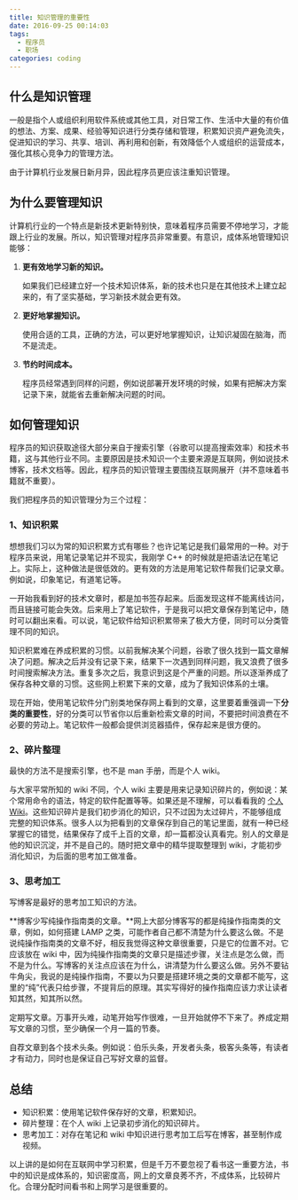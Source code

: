 ```yaml
---
title: 知识管理的重要性
date: 2016-09-25 00:14:03
tags:
  - 程序员
  - 职场
categories: coding
---
```


## 什么是知识管理

一般是指个人或组织利用软件系统或其他工具，对日常工作、生活中大量的有价值的想法、方案、成果、经验等知识进行分类存储和管理，积累知识资产避免流失，促进知识的学习、共享、培训、再利用和创新，有效降低个人或组织的运营成本，强化其核心竞争力的管理方法。

由于计算机行业发展日新月异，因此程序员更应该注重知识管理。

## 为什么要管理知识

计算机行业的一个特点是新技术更新特别快，意味着程序员需要不停地学习，才能跟上行业的发展。所以，知识管理对程序员非常重要。有意识，成体系地管理知识能够：

1. **更有效地学习新的知识。**

   如果我们已经建立好一个技术知识体系，新的技术也只是在其他技术上建立起来的，有了坚实基础，学习新技术就会更有效。

2. **更好地掌握知识。**

   使用合适的工具，正确的方法，可以更好地掌握知识，让知识凝固在脑海，而不是流走。

3. **节约时间成本。**

   程序员经常遇到同样的问题，例如说部署开发环境的时候，如果有把解决方案记录下来，就能省去重新解决问题的时间。

## 如何管理知识

程序员的知识获取途径大部分来自于搜索引擎（谷歌可以提高搜索效率）和技术书籍，这与其他行业不同。主要原因是技术知识一个主要来源是互联网，例如说技术博客，技术文档等。因此，程序员的知识管理主要围绕互联网展开（并不意味着书籍就不重要）。

我们把程序员的知识管理分为三个过程：

### 1、知识积累

想想我们习以为常的知识积累方式有哪些？也许记笔记是我们最常用的一种。对于程序员来说，用笔记录笔记并不现实，我刚学 C++ 的时候就是把语法记在笔记上。实际上，这种做法是很低效的。更有效的方法是用笔记软件帮我们记录文章。例如说，印象笔记，有道笔记等。

一开始我看到好的技术文章时，都是加书签存起来。后面发现这样不能离线访问，而且链接可能会失效。后来用上了笔记软件，于是我可以把文章保存到笔记中，随时可以翻出来看。可以说，笔记软件给知识积累带来了极大方便，同时可以分类管理不同的知识。

知识积累难在养成积累的习惯。以前我解决某个问题，谷歌了很久找到一篇文章解决了问题。解决之后并没有记录下来，结果下一次遇到同样问题，我又浪费了很多时间搜索解决方法。重复多次之后，我意识到这是个严重的问题。所以逐渐养成了保存各种文章的习惯。这些网上积累下来的文章，成为了我知识体系的土壤。

现在开始，使用笔记软件分门别类地保存网上看到的文章，这里要着重强调一下**分类的重要性**，好的分类可以节省你以后重新检索文章的时间，不要把时间浪费在不必要的劳动上。笔记软件一般都会提供浏览器插件，保存起来是很方便的。

### 2、碎片整理

最快的方法不是搜索引擎，也不是 man 手册，而是个人 wiki。

与大家平常所知的 wiki 不同，个人 wiki 主要是用来记录知识碎片的，例如说：某个常用命令的语法，特定的软件配置等等。如果还是不理解，可以看看我的 [个人 Wiki](https://getiot.tech)。这些知识碎片是我们初步消化的知识，只不过因为太过碎片，不能够组成完整的知识体系。很多人以为把看到的文章保存到自己的笔记里面，就有一种已经掌握它的错觉，结果保存了成千上百的文章，却一篇都没认真看完。别人的文章是他的知识沉淀，并不是自己的。随时把文章中的精华提取整理到 wiki，才能初步消化知识，为后面的思考加工做准备。

### 3、思考加工

写博客是最好的思考加工知识的方法。

**博客少写纯操作指南类的文章。**网上大部分博客写的都是纯操作指南类的文章，例如，如何搭建 LAMP 之类，可能作者自己都不清楚为什么要这么做。不是说纯操作指南类的文章不好，相反我觉得这种文章很重要，只是它的位置不对。它应该放在 wiki 中，因为纯操作指南类的文章只是描述步骤，关注点是怎么做，而不是为什么。写博客的关注点应该在为什么，讲清楚为什么要这么做。另外不要钻牛角尖，我说的是纯操作指南，不要以为只要是搭建环境之类的文章都不能写，这里的“纯”代表只给步骤，不提背后的原理。其实写得好的操作指南应该力求让读者知其然，知其所以然。

定期写文章。万事开头难，动笔开始写作很难，一旦开始就停不下来了。养成定期写文章的习惯，至少确保一个月一篇的节奏。

自荐文章到各个技术头条。例如说：伯乐头条，开发者头条，极客头条等，有读者才有动力，同时也是保证自己写好文章的监督。

## 总结

- 知识积累：使用笔记软件保存好的文章，积累知识。
- 碎片整理：在个人 wiki 上记录初步消化的知识碎片。
- 思考加工：对存在笔记和 wiki 中知识进行思考加工后写在博客，甚至制作成视频。

以上讲的是如何在互联网中学习积累，但是千万不要忽视了看书这一重要方法，书中的知识是成体系的，知识密度高，网上的文章良莠不齐，不成体系，比较碎片化。合理分配时间看书和上网学习是很重要的。

